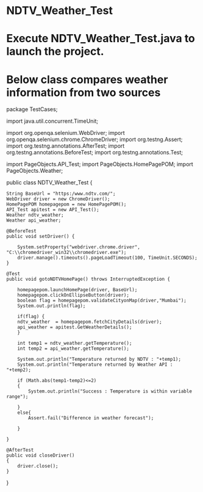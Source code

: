 # NDTV_Weather_Test
# Execute NDTV_Weather_Test.java to launch the project.
# Below class compares weather information from two sources

package TestCases;

import java.util.concurrent.TimeUnit;

import org.openqa.selenium.WebDriver;
import org.openqa.selenium.chrome.ChromeDriver;
import org.testng.Assert;
import org.testng.annotations.AfterTest;
import org.testng.annotations.BeforeTest;
import org.testng.annotations.Test;

import PageObjects.API_Test;
import PageObjects.HomePagePOM;
import PageObjects.Weather;

public class NDTV_Weather_Test {

	String BaseUrl = "https:/www.ndtv.com/";
	WebDriver driver = new ChromeDriver();
	HomePagePOM homepagepom = new HomePagePOM();
	API_Test apitest = new API_Test();
	Weather ndtv_weather;
	Weather api_weather;

	@BeforeTest
	public void setDriver() {
		
		System.setProperty("webdriver.chrome.driver", "C:\\chromedriver_win32\\chromedriver.exe");
		driver.manage().timeouts().pageLoadTimeout(100, TimeUnit.SECONDS);
    }

	@Test
	public void gotoNDTVHomePage() throws InterruptedException {

		homepagepom.launchHomePage(driver, BaseUrl);
		homepagepom.clickOnEllipseButton(driver);
		boolean flag = homepagepom.validateCityonMap(driver,"Mumbai");
		System.out.println(flag);
		
		if(flag) {
		ndtv_weather  = homepagepom.fetchCityDetails(driver);
		api_weather = apitest.GetWeatherDetails();
		}
		
		int temp1 = ndtv_weather.getTemperature();
		int temp2 = api_weather.getTemperature();
		
		System.out.println("Temperature returned by NDTV : "+temp1);
		System.out.println("Temperature returned by Weather API : "+temp2);
		
	    if (Math.abs(temp1-temp2)<=2)
	    {
	    	System.out.println("Success : Temperature is within variable range");
	    	
	    } 
	    else{
	    	Assert.fail("Difference in weather forecast");
	    	
	    }
	    
	}
	
	@AfterTest
	public void closeDriver()
	{
		driver.close();
	}
		

}
